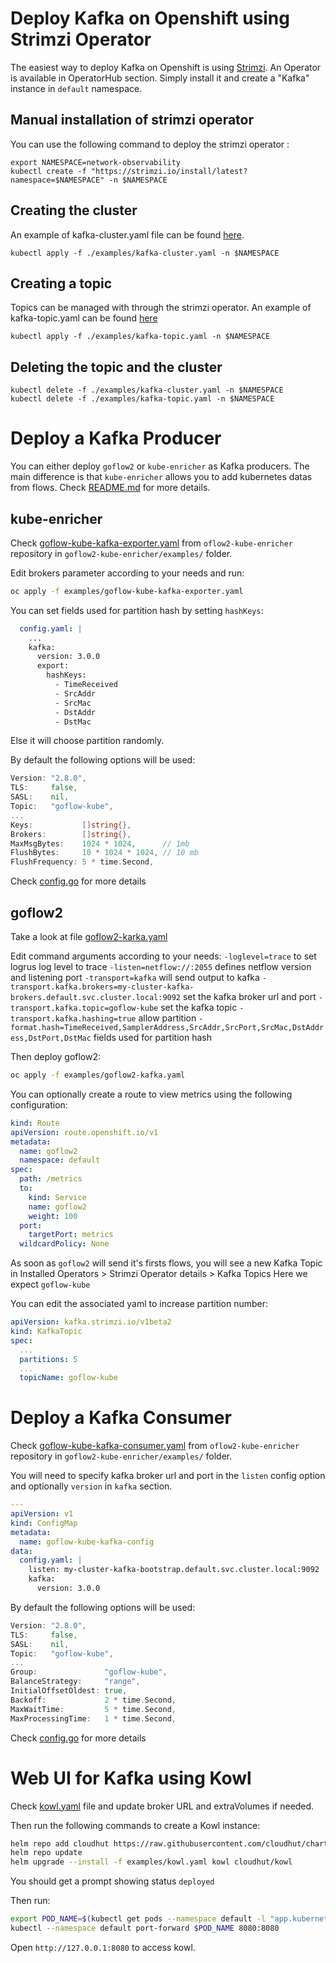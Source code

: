 # Deploy Kafka on Openshift using Strimzi Operator

The easiest way to deploy Kafka on Openshift is using [Strimzi](https://strimzi.io/).
An Operator is available in OperatorHub section.
Simply install it and create a "Kafka" instance in `default` namespace.

## Manual installation of strimzi operator

You can use the following command to deploy the strimzi operator :

```
export NAMESPACE=network-observability
kubectl create -f "https://strimzi.io/install/latest?namespace=$NAMESPACE" -n $NAMESPACE
```

## Creating the cluster

An example of kafka-cluster.yaml file can be found [here](./examples/kafka-cluster.yaml).

```
kubectl apply -f ./examples/kafka-cluster.yaml -n $NAMESPACE
```

## Creating a topic

Topics can be managed with through the strimzi operator. An example of kafka-topic.yaml can be found [here](./examples/kafka-topic.yaml)

```
kubectl apply -f ./examples/kafka-topic.yaml -n $NAMESPACE
```

## Deleting the topic and the cluster

```
kubectl delete -f ./examples/kafka-cluster.yaml -n $NAMESPACE
kubectl delete -f ./examples/kafka-topic.yaml -n $NAMESPACE
```

# Deploy a Kafka Producer

You can either deploy `goflow2` or `kube-enricher` as Kafka producers. The main difference is that `kube-enricher` allows you to add kubernetes datas from flows. Check [README.md](https://github.com/netobserv/goflow2-kube-enricher/blob/main/README.md) for more details.

## kube-enricher
Check [goflow-kube-kafka-exporter.yaml](https://github.com/netobserv/goflow2-kube-enricher/blob/main/examples/goflow-kube-kafka-exporter.yaml) from `oflow2-kube-enricher` repository in `goflow2-kube-enricher/examples/` folder.

Edit brokers parameter according to your needs and run:
```bash
oc apply -f examples/goflow-kube-kafka-exporter.yaml
```

You can set fields used for partition hash by setting `hashKeys`:
```yaml
  config.yaml: |
    ...
    kafka:
      version: 3.0.0
      export:
        hashKeys:
          - TimeReceived
          - SrcAddr
          - SrcMac
          - DstAddr
          - DstMac
```
Else it will choose partition randomly.

By default the following options will be used:
```go
Version: "2.8.0",
TLS:     false,
SASL:    nil,
Topic:   "goflow-kube",
...
Keys:           []string{},
Brokers:        []string{},
MaxMsgBytes:    1024 * 1024,      // 1mb
FlushBytes:     10 * 1024 * 1024, // 10 mb
FlushFrequency: 5 * time.Second,
```

Check [config.go](https://github.com/netobserv/goflow2-kube-enricher/blob/main/pkg/config/config.go) for more details

## goflow2 
Take a look at file [goflow2-karka.yaml](./examples/goflow2-kafka.yaml)

Edit command arguments according to your needs:
`-loglevel=trace` to set logrus log level to trace
`-listen=netflow://:2055` defines netflow version and listening port
`-transport=kafka` will send output to kafka 
`-transport.kafka.brokers=my-cluster-kafka-brokers.default.svc.cluster.local:9092` set the kafka broker url and port
`-transport.kafka.topic=goflow-kube` set the kafka topic 
`-transport.kafka.hashing=true` allow partition
`-format.hash=TimeReceived,SamplerAddress,SrcAddr,SrcPort,SrcMac,DstAddress,DstPort,DstMac` fields used for partition hash

Then deploy goflow2:
```bash
oc apply -f examples/goflow2-kafka.yaml
```

You can optionally create a route to view metrics using the following configuration:
```yaml
kind: Route
apiVersion: route.openshift.io/v1
metadata:
  name: goflow2
  namespace: default
spec:
  path: /metrics
  to:
    kind: Service
    name: goflow2
    weight: 100
  port:
    targetPort: metrics
  wildcardPolicy: None
```

As soon as `goflow2` will send it's firsts flows, you will see a new Kafka Topic in Installed Operators > Strimzi Operator details > Kafka Topics
Here we expect `goflow-kube`

You can edit the associated yaml to increase partition number:
```yaml
apiVersion: kafka.strimzi.io/v1beta2
kind: KafkaTopic
spec:
  ...
  partitions: 5
  ...
  topicName: goflow-kube
```

# Deploy a Kafka Consumer

Check [goflow-kube-kafka-consumer.yaml](https://github.com/netobserv/goflow2-kube-enricher/blob/main/examples/goflow-kube-kafka-consumer.yaml) from `oflow2-kube-enricher` repository in `goflow2-kube-enricher/examples/` folder.

You will need to specify kafka broker url and port in the `listen` config option and optionally `version` in `kafka` section. 
```yaml
---
apiVersion: v1
kind: ConfigMap
metadata:
  name: goflow-kube-kafka-config
data:
  config.yaml: |
    listen: my-cluster-kafka-bootstrap.default.svc.cluster.local:9092
    kafka:
      version: 3.0.0
```

By default the following options will be used:
```go
Version: "2.8.0",
TLS:     false,
SASL:    nil,
Topic:   "goflow-kube",
...
Group:               "goflow-kube",
BalanceStrategy:     "range",
InitialOffsetOldest: true,
Backoff:             2 * time.Second,
MaxWaitTime:         5 * time.Second,
MaxProcessingTime:   1 * time.Second,
```

Check [config.go](https://github.com/netobserv/goflow2-kube-enricher/blob/main/pkg/config/config.go) for more details

# Web UI for Kafka using Kowl
Check [kowl.yaml](examples/kowl.yaml) file and update broker URL and extraVolumes if needed.

Then run the following commands to create a Kowl instance:
```bash
helm repo add cloudhut https://raw.githubusercontent.com/cloudhut/charts/master/archives
helm repo update
helm upgrade --install -f examples/kowl.yaml kowl cloudhut/kowl
```

You should get a prompt showing status `deployed`

Then run:
```bash
export POD_NAME=$(kubectl get pods --namespace default -l "app.kubernetes.io/name=kowl,app.kubernetes.io/instance=kowl" -o jsonpath="{.items[0].metadata.name}")
kubectl --namespace default port-forward $POD_NAME 8080:8080
```

Open `http://127.0.0.1:8080` to access kowl.